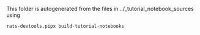 This folder is autogenerated from the files in ../_tutorial_notebook_sources using
```bash
rats-devtools.pipx build-tutorial-notebooks
```
